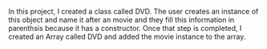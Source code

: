 In this project, I created a class called DVD. The user creates an instance of this object and name it after an movie and they fill this information in 
parenthsis because it has a constructor. Once that step is completed, I created an Array called DVD and added the movie instance to the array.
